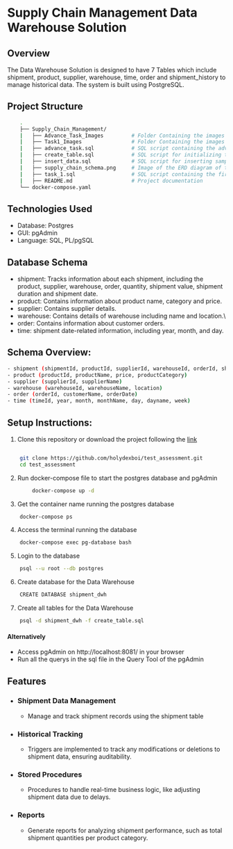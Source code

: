 # Supply Chain Management Data Warehouse Solution

## Overview

The Data Warehouse Solution is designed to have 7 Tables which include shipment, product, supplier, warehouse, time, order and shipment_history to manage historical data. The system is built using PostgreSQL.

## Project Structure
```bash
    .
    ├── Supply_Chain_Management/
    |   ├── Advance_Task_Images         # Folder Containing the images of the Advance Task query solution 
    |   ├── Task1_Images                # Folder Containing the images of the First Task query solution 
    |   ├── advance_task.sql            # SQL script containing the advance task query solution
    |   ├── create_table.sql            # SQL script for initializing the database
    |   ├── insert_data.sql             # SQL script for inserting sample data
    |   ├── supply_chain_schema.png     # Image of the ERD diagram of the Data Warehouse
    |   ├── task_1.sql                  # SQL script containing the first task query solution
    |   ├── README.md                   # Project documentation
    └── docker-compose.yaml
```
## Technologies Used
- Database: Postgres
- GUI: pgAdmin
- Language: SQL, PL/pgSQL

## Database Schema

- shipment: Tracks information about each shipment, including the product, supplier, warehouse, order, quantity, shipment value, shipment duration and shipment date.
- product: Contains information about product name, category and price.
- supplier: Contains supplier details.
- warehouse: Contains details of warehouse including name and location.\
- order: Contains information about customer orders.
- time: shipment date-related information, including year, month, and day.

## Schema Overview:
```bash
- shipment (shipmentId, productId, supplierId, warehouseId, orderId, shipmentDate, quantity, timeId, shippingDuration, shipmentValue)
- product (productId, productName, price, productCategory)
- supplier (supplierId, supplierName)
- warehouse (warehouseId, warehouseName, location)
- order (orderId, customerName, orderDate)
- time (timeId, year, month, monthName, day, dayname, week)
```

## Setup Instructions:
1. Clone this repository or download the project following the [link](#project-structure)
```bash

    git clone https://github.com/holydexboi/test_assessment.git
    cd test_assessment

```
2. Run docker-compose file to start the postgres database and pgAdmin
```bash
        docker-compose up -d
```
3. Get the container name running the postgres database
```bash
    docker-compose ps
```
4. Access the terminal running the database
```bash
    docker-compose exec pg-database bash
```
5. Login to the database
```bash
    psql --u root --db postgres
```
6. Create database for the Data Warehouse
```bash
    CREATE DATABASE shipment_dwh
```
7. Create all tables for the Data Warehouse
```bash
    psql -d shipment_dwh -f create_table.sql
```
#### Alternatively
- Access pgAdmin on http://localhost:8081/  in your browser
- Run all the querys in the sql file in the Query Tool of the pgAdmin

## Features
- ### Shipment Data Management
    - Manage and track shipment records using the shipment table

- ### Historical Tracking
    - Triggers are implemented to track any modifications or deletions to shipment data, ensuring auditability.

- ### Stored Procedures
    - Procedures to handle real-time business logic, like adjusting shipment data due to delays.

- ### Reports
    - Generate reports for analyzing shipment performance, such as total shipment quantities per product category.
     


